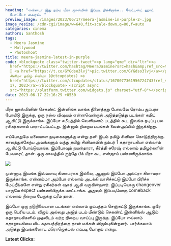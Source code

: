 ```yaml
---
heading: "என்னடா இது நம்ம மீரா ஜாஸ்மின் இப்படி நிக்கிறாங்க.. லேட்டஸ்ட் ஹாட்
  போட்டோ வைரல். "
preview_image: /images/2023/06/17/meera-jasmine-in-purple-2-.jpg
image_resize: /cdn-cgi/image/w=640,fit=scale-down,q=80,f=auto
categories: cinema
authors: Santhosh
tags:
  - Meera Jasmine
  - Mollywood
  - Photoshoot
title: meera-jasmine-latest-in-purple
code: <blockquote class="twitter-tweet"><p lang="qme" dir="ltr"><a
  href="https://twitter.com/hashtag/MeeraJasmine?src=hash&amp;ref_src=twsrc%5Etfw">#MeeraJasmine</a>
  💜 <a href="https://t.co/GYGdso3lvj">pic.twitter.com/GYGdso3lvj</a></p>&mdash;
  சினிமா தமிழ் சினிமா (@ctcupdates) <a
  href="https://twitter.com/ctcupdates/status/1670077361956724743?ref_src=twsrc%5Etfw">June
  17, 2023</a></blockquote> <script async
  src="https://platform.twitter.com/widgets.js" charset="utf-8"></script>
date: 2023-06-17 22:16:29 +0530
---
```

மீரா ஜாஸ்மினின் செகண்ட் இன்னிங்க வாங்க நினைத்தது போலவே ரொம்ப சூப்பரா போயிடு இருக்கு, ஒரு நல்ல விஷயம் என்னவென்றால் அடுத்தடுத்து படங்கள் கமிட் ஆகிட்டு இருக்காங்க. இப்போ சமீபத்தில் வெளிமனம் படத்தில் கூட இவங்க நடிப்பு பல ரசிகர்களால் பாராட்டப்பட்டது. இன்னும் நிறைய படங்கள் லைன்அப்பில் இருக்கிறது.

எப்போதுமே மலையாள நடிகைகளுக்கு என்று தனி இடம் தமிழ் சினிமா கொடுத்திருக்கு. காலத்துக்கேற்ப அவங்களும் வந்து தமிழ் சினிமாவில் நம்பர் 1 கதாநாயகியா எல்லாம் ஆகிட்டு போய்டுவாங்க. இப்போவும் நயன்தாரா, கீர்த்தி சுரேஷ் எல்லாம் தமிழர்களின் பேவரைட் தான். ஒரு காலத்தில் ஐந்தே பீக் மீரா கூட என்ஜாய் பண்ணிருக்காங்க.

![](/images/2023/06/17/meera-jasmine-in-purple-1-.jpg)

முன்னாடி இவங்க இவ்வளவு கிளாமராக இல்லை, ஆனால் இப்போ அல்ட்ரா கிளாமரா இருக்காங்க. என்னம்மா அப்போ எல்லாம் அடக்கி வாசிச்சுட்டு இப்போ பிரிச்சு மேய்றீங்களே என்று ரசிகர்கள் ஷாக் ஆகி வருகின்றனர். இப்படியொரு changeover யாருமே expect பண்ணியிருக்க மாட்டாங்க. அதுவும் இப்படியொரு comeback எல்லாம் நிறைய பேருக்கு ட்ரீம் தான்.

இப்போ ஒரு நடுநிலையான படங்கள் எல்லாம் ஒப்பந்தம் செஞ்சுட்டு இருக்காங்க. ஒரே ஒரு பெரிய படம். விஜய் அல்லது அஜித் படம் மீண்டும் செகண்ட் இன்னிங்ஸ் ஆடும் கதாநாயகிகளில் முதலிடம் வர்ற நிறைய வாய்ப்பு இருக்கு. இப்போ எல்லாம் கதாநாயகியை விட கதாபத்திரத்தை தான் மக்கள் விரும்புகின்றனர். பார்க்கலாம் அடுத்து இவங்களோட ப்ரொஜெக்ட்ஸ் எப்படி போகும் என்று. 

**L﻿atest Clicks:**